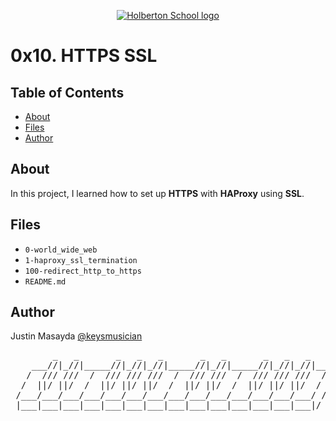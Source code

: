 <p align="center">
  <a href=#>
    <img src="https://user-images.githubusercontent.com/74752740/175812508-dc2482bf-bd5b-4c0a-b075-1bede95c488e.png" alt="Holberton School logo">
  </a>
</p>

# 0x10. HTTPS SSL

## Table of Contents
* [About](#about)
* [Files](#files)
* [Author](#author)

## About
In this project, I learned how to set up **HTTPS** with **HAProxy** using **SSL**.

## Files
* `0-world_wide_web`
* `1-haproxy_ssl_termination`
* `100-redirect_http_to_https`
* `README.md`

## Author
Justin Masayda [@keysmusician](https://github.com/keysmusician)
<div align="center">
<pre>
        _   _       _   _   _       _   _       _   _   _     
    ___//|_//|_____//|_//|_//|_____//|_//|_____//|_//|_//|___ 
   /  /// ///  /  /// /// ///  /  /// ///  /  /// /// ///  / |
  /  ||/ ||/  /  ||/ ||/ ||/  /  ||/ ||/  /  ||/ ||/ ||/  / / 
 /___/___/___/___/___/___/___/___/___/___/___/___/___/___/ /  
 |___|___|___|___|___|___|___|___|___|___|___|___|___|___|/   
 
</pre>
</div>
